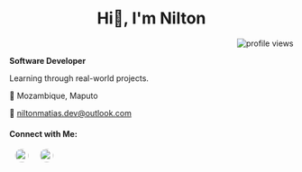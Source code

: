 <h1 align="center">Hi👋, I'm Nilton</h1>

<p align="end">
  <img src="https://visitor-badge.laobi.icu/badge?page_id=niltonmatias/niltonmatias" alt="profile views" />
</p>

**Software Developer**

<p>Learning through real-world projects.</p>
<p>📍 Mozambique, Maputo</p>
<p>📧 <a href="mailto:niltonmatias.dev@outlook.com">niltonmatias.dev@outlook.com</a></p>

<h4>Connect with Me:</h4>

<p>
  <p style="font-size: 0;">
  <a href="https://wa.me/258877740104" target="_blank" style="margin: 0 10px;">
    <img src="https://cdn.simpleicons.org/whatsapp/25D366" alt="WhatsApp" width="24" height="24" style="border-radius: 50%;" />
  </a>
  <a href="https://www.linkedin.com/in/nilton-matias-nhanteme-8580aa366" target="_blank" style="margin: 0 10px;">
    <img src="https://cdn.jsdelivr.net/npm/simple-icons@v8/icons/linkedin.svg" alt="LinkedIn" width="24" height="24" style="border-radius: 50%;" />
  </a>
</p>

</p>
